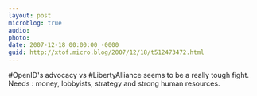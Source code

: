 ```yaml
---
layout: post
microblog: true
audio: 
photo: 
date: 2007-12-18 00:00:00 -0000
guid: http://xtof.micro.blog/2007/12/18/t512473472.html
---
```

#OpenID's advocacy vs #LibertyAlliance seems to be a really tough fight. Needs : money, lobbyists, strategy and strong human resources.
